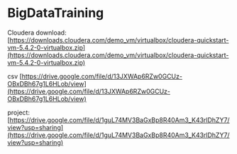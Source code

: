 # BigDataTraining
Cloudera download: [https://downloads.cloudera.com/demo_vm/virtualbox/cloudera-quickstart-vm-5.4.2-0-virtualbox.zip](https://downloads.cloudera.com/demo_vm/virtualbox/cloudera-quickstart-vm-5.4.2-0-virtualbox.zip)

csv [https://drive.google.com/file/d/13JXWAp6RZw0GCUz-OBxDBh67g1L6HLob/view](https://drive.google.com/file/d/13JXWAp6RZw0GCUz-OBxDBh67g1L6HLob/view)



project: [https://drive.google.com/file/d/1guL74MV3BaGxBp8R40Am3_K43rlDhZY7/view?usp=sharing](https://drive.google.com/file/d/1guL74MV3BaGxBp8R40Am3_K43rlDhZY7/view?usp=sharing)
